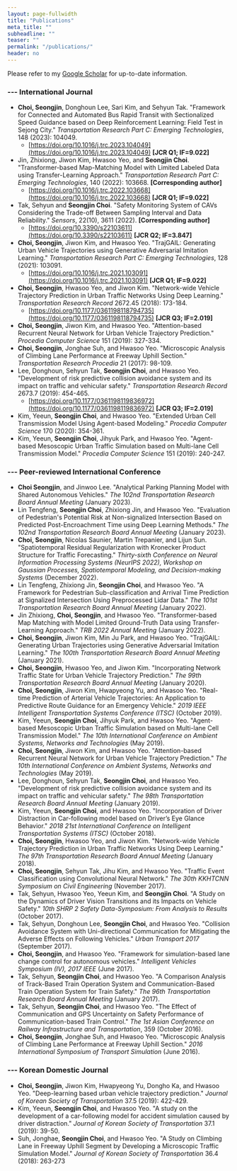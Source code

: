 ```yaml
---
layout: page-fullwidth
title: "Publications"
meta_title: ""
subheadline: ""
teaser: ""
permalink: "/publications/"
header: no
---
```

Please refer to my [Google Scholar](https://scholar.google.com/citations?user=tyLWFk4AAAAJ) for up-to-date information.

<!-- ### --- Publications Under Review
- **Choi, Seongjin** and Jinwoo Lee. "Optimal Parking Planning for Shared Autonomous Vehicles"
  - Available at [arXiv: https://arxiv.org/abs/2208.03718](https://arxiv.org/abs/2208.03718)
  - Under review in Transportation Research Part E: Logistics and Transportation Review

- **Choi, Seongjin**, Nicolas Saunier, Vincent Zhihao Zheng, Martin Trepanier, and Lijun Sun. "Scalable Dynamic Mixture Model with Full Covariance for Probabilistic Traffic Forecasting"
  - Submitted to the Fortieth International Conference on Machine Learning (ICML 2023)

- **Choi, Seongjin**, Nicolas Saunier, Martin Trepanier, and Lijun Sun. "Spatiotemporal Residual Regularization with Dynamic Mixtures for Traffic Forecasting"
  - Available at [arXiv: https://arxiv.org/abs/2212.06653](https://arxiv.org/abs/2212.06653)
  - Submitted to the 25th International Symposium on Transportation and Traffic Theory (ISTTT25)

- Zheng, Vincent Zhihao **Seongjin Choi**, and Lijun Sun. "Enhancing Deep Traffic Forecasting Models with Matrix-valued Seasonal Autoregressive Errors"
  - Submitted to International Joint Conference on Artificial Intelligent (IJCAI 2023)

- Jiang, Sicong, **Seongjin Choi**, and Lijun Sun. "Communication-Aware Reinforcement Learning for Cooperative Longitudinal Control for Connected and Autonomous Vehicles"
  - Submitted to Transportation Research Part C
  - As one of co-first authors and as a corresponding author -->

### --- International Journal
- **Choi, Seongjin**, Donghoun Lee, Sari Kim, and Sehyun Tak. "Framework for Connected and Automated Bus Rapid Transit with Sectionalized Speed Guidance based on Deep Reinforcement Learning: Field Test in Sejong City." *Transportation Research Part C: Emerging Technologies*, 148 (2023): 104049. 
    - [https://doi.org/10.1016/j.trc.2023.104049](https://doi.org/10.1016/j.trc.2023.104049) **[JCR Q1; IF=9.022]**
- Jin, Zhixiong, Jiwon Kim, Hwasoo Yeo, and **Seongjin Choi**. "Transformer-based Map-Matching Model with Limited Labeled Data using Transfer-Learning Approach." *Transportation Research Part C: Emerging Technologies*, 140 (2022): 103668. **[Corresponding author]**
    - [https://doi.org/10.1016/j.trc.2022.103668](https://doi.org/10.1016/j.trc.2022.103668) **[JCR Q1; IF=9.022]**
- Tak, Sehyun and **Seongjin Choi**. "Safety Monitoring System of CAVs Considering the Trade-off Between Sampling Interval and Data Reliability." *Sensors*, 22(10), 3611 (2022). **[Corresponding author]**
    - [https://doi.org/10.3390/s22103611](https://doi.org/10.3390/s22103611) **[JCR Q2; IF=3.847]**
- **Choi, Seongjin**, Jiwon Kim, and Hwasoo Yeo. "TrajGAIL: Generating Urban Vehicle Trajectories using Generative Adversarial Imitation Learning." *Transportation Research Part C: Emerging Technologies*, 128 (2021): 103091. 
    - [https://doi.org/10.1016/j.trc.2021.103091](https://doi.org/10.1016/j.trc.2021.103091) **[JCR Q1; IF=9.022]**
- **Choi, Seongjin**, Hwasoo Yeo, and Jiwon Kim. "Network-wide Vehicle Trajectory Prediction in Urban Traffic Networks Using Deep Learning." *Transportation Research Record* 2672.45 (2018): 173-184. 
    - [https://doi.org/10.1177/0361198118794735](https://doi.org/10.1177/0361198118794735) **[JCR Q3; IF=2.019]**
- **Choi, Seongjin**, Jiwon Kim, and Hwasoo Yeo. "Attention-based Recurrent Neural Network for Urban Vehicle Trajectory Prediction." *Procedia Computer Science* 151 (2019): 327-334.
- **Choi, Seongjin**, Jonghae Suh, and Hwasoo Yeo. "Microscopic Analysis of Climbing Lane Performance at Freeway Uphill Section." *Transportation Research Procedia* 21 (2017): 98-109.
- Lee, Donghoun, Sehyun Tak, **Seongjin Choi**, and Hwasoo Yeo. "Development of risk predictive collision avoidance system and its impact on traffic and vehicular safety." *Transportation Research Record* 2673.7 (2019): 454-465. 
    - [https://doi.org/10.1177/0361198119836972](https://doi.org/10.1177/0361198119836972) **[JCR Q3; IF=2.019]**
- Kim, Yeeun, **Seongjin Choi**, and Hwasoo Yeo. "Extended Urban Cell Transmission Model Using Agent-based Modeling." *Procedia Computer Science* 170 (2020): 354-361.
- Kim, Yeeun, **Seongjin Choi**, Jihyuk Park, and Hwasoo Yeo. "Agent-based Mesoscopic Urban Traffic Simulation based on Multi-lane Cell Transmission Model." *Procedia Computer Science* 151 (2019): 240-247.

### --- Peer-reviewed International Conference
- **Choi Seongjin**, and Jinwoo Lee. "Analytical Parking Planning Model with Shared Autonomous Vehicles." *The 102nd Transportation Research Board Annual Meeting* (January 2023).
- Lin Tengfeng, **Seongjin Choi**, Zhixiong Jin, and Hwasoo Yeo. "Evaluation of Pedestrian's Potential Risk at Non-signalized Intersection Based on Predicted Post-Encroachment Time using Deep Learning Methods." *The 102nd Transportation Research Board Annual Meeting* (January 2023).
- **Choi, Seongjin**, Nicolas Saunier, Martin Trepanier, and Lijun Sun. "Spatiotemporal Residual Regularization with Kronecker Product Structure for Traffic Forecasting." *Thirty-sixth Conference on Neural Information Processing Systems (NeurIPS 2022), Workshop on Gaussian Processes, Spatiotemporal Modeling, and Decision-making Systems* (December 2022).
- Lin Tengfeng, Zhixiong Jin, **Seongjin Choi**, and Hwasoo Yeo. "A Framework for Pedestrian Sub-classification and Arrival Time Prediction at Signalized Intersection Using Preprocessed Lidar Data." *The 101st Transportation Research Board Annual Meeting* (January 2022).
- Jin Zhixiong, **Choi, Seongjin**, and Hwasoo Yeo. "Transformer-based Map Matching with Model Limited Ground-Truth Data using Transfer-Learning Approach." *TRB 2022 Annual Meeting* (January 2022).
- **Choi, Seongjin**, Jiwon Kim, Min Ju Park, and Hwasoo Yeo. "TrajGAIL: Generating Urban Trajectories using Generative Adversarial Imitation Learning." *The 100th Transportation Research Board Annual Meeting* (January 2021).
- **Choi, Seongjin**, Hwasoo Yeo, and Jiwon Kim. "Incorporating Network Traffic State for Urban Vehicle Trajectory Prediction." *The 99th Transportation Research Board Annual Meeting* (January 2020).
- **Choi, Seongjin**, Jiwon Kim, Hwapyeong Yu, and Hwasoo Yeo. "Real-time Prediction of Arterial Vehicle Trajectories: An Application to Predictive Route Guidance for an Emergency Vehicle." *2019 IEEE Intelligent Transportation Systems Conference (ITSC)* (October 2019).
- Kim, Yeeun, **Seongjin Choi**, Jihyuk Park, and Hwasoo Yeo. "Agent-based Mesoscopic Urban Traffic Simulation based on Multi-lane Cell Transmission Model." *The 10th International Conference on Ambient Systems, Networks and Technologies* (May 2019).
- **Choi, Seongjin**, Jiwon Kim, and Hwasoo Yeo. "Attention-based Recurrent Neural Network for Urban Vehicle Trajectory Prediction." *The 10th International Conference on Ambient Systems, Networks and Technologies* (May 2019).
- Lee, Donghoun, Sehyun Tak, **Seongjin Choi**, and Hwasoo Yeo. "Development of risk predictive collision avoidance system and its impact on traffic and vehicular safety." *The 98th Transportation Research Board Annual Meeting* (January 2019).
- Kim, Yeeun, **Seongjin Choi**, and Hwasoo Yeo. "Incorporation of Driver Distraction in Car-following model based on Driver’s Eye Glance Behavior." *2018 21st International Conference on Intelligent Transportation Systems (ITSC)* (October 2018).
- **Choi, Seongjin**, Hwasoo Yeo, and Jiwon Kim. "Network-wide Vehicle Trajectory Prediction in Urban Traffic Networks Using Deep Learning." *The 97th Transportation Research Board Annual Meeting* (January 2018).
- **Choi, Seongjin**, Sehyun Tak, Jihu Kim, and Hwasoo Yeo. "Traffic Event Classification using Convolutional Neural Network." *The 30th KKHTCNN Symposium on Civil Engineering* (November 2017).
- Tak, Sehyun, Hwasoo Yeo, Yeeun Kim, and **Seongjin Choi**. "A Study on the Dynamics of Driver Vision Transitions and its Impacts on Vehicle Safety." *10th SHRP 2 Safety Data-Symposium: From Analysis to Results* (October 2017).
- Tak, Sehyun, Donghoun Lee, **Seongjin Choi**, and Hwasoo Yeo. "Collision Avoidance System with Uni-directional Communication for Mitigating the Adverse Effects on Following Vehicles." *Urban Transport 2017* (September 2017).
- **Choi, Seongjin**, and Hwasoo Yeo. "Framework for simulation-based lane change control for autonomous vehicles." *Intelligent Vehicles Symposium (IV), 2017 IEEE* (June 2017).
- Tak, Sehyun, **Seongjin Choi**, and Hwasoo Yeo. "A Comparison Analysis of Track-Based Train Operation System and Communication-Based Train Operation System for Train Safety." *The 96th Transportation Research Board Annual Meeting* (January 2017).
- Tak, Sehyun, **Seongjin Choi**, and Hwasoo Yeo. "The Effect of Communication and GPS Uncertainty on Safety Performance of Communication-based Train Control." *The 1st Asian Conference on Railway Infrastructure and Transportation*, 359 (October 2016).
- **Choi, Seongjin**, Jonghae Suh, and Hwasoo Yeo. "Microscopic Analysis of Climbing Lane Performance at Freeway Uphill Section." *2016 International Symposium of Transport Simulation* (June 2016).

### --- Korean Domestic Journal
- **Choi, Seongjin**, Jiwon Kim, Hwapyeong Yu, Dongho Ka, and Hwasoo Yeo. "Deep-learning based urban vehicle trajectory prediction." *Journal of Korean Society of Transportation* 37.5 (2019): 422-429.
- Kim, Yeeun, **Seongjin Choi**, and Hwasoo Yeo. "A study on the development of a car-following model for accident simulation caused by driver distraction." *Journal of Korean Society of Transportation* 37.1 (2019): 39-50.
- Suh, Jonghae, **Seongjin Choi**, and Hwasoo Yeo. "A Study on Climbing Lane in Freeway Uphill Segment by Developing a Microscopic Traffic Simulation Model." *Journal of Korean Society of Transportation* 36.4 (2018): 263-273

